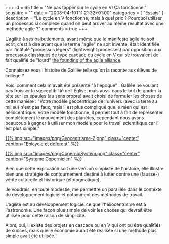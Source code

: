 +++
id = 65
title = "Ne pas tapper sur le cycle en V! Ça fonctionne."
soustitre = ""
date = "2008-04-10T11:21:32+01:00"
categories = [ "Essais" ]
description = "Le cycle en V fonctionne, mais à quel prix ? Pourquoi utiliser un processus si complexe quand on peut arriver au même résultat avec une méthode agile ?"
comments = true
+++

<div class="chapo">L'agilité à ses balbutiements, avant même que le manifeste agile ne soit écrit, c'est à dire avant que le terme "agile" ne soit inventé, était identifiée par l'intitulé "processus légers" (lightweight processes) par opposition aux processus classiques de type cascade ou cycle en V qui se trouvaient de fait qualifié de "lourd" <a href="https://sites.google.com/site/unclebobconsultingllc/the-founding-of-the-agile-alliance">the founding of the agile alliance</a>.</div>

Connaissez vous l'histoire de Galilée telle qu'on la raconte aux élèves de collège&nbsp;?

Voici comment cela m'avait été présenté "à l'époque"&nbsp;:
Galilée ne voulant pas froisser la susceptibilité de l'Église, mais aussi dans le but de garder la tête sur les épaules (au sens propre) avait choisi de formuler les choses de cette manière&nbsp;:
"Votre modèle géocentrique de l'univers (avec la terre au milieu) n'est pas faux, mais il est plus compliqué que le mien qui est héliocentrique. Votre modèle fonctionne, il permet tout à fait de représenter complètement le mouvement des planètes, cependant nous avons beaucoup à gagner à utiliser mon modèle pour le travail scientifique car il est plus simple."

[{{% img src="images/png/Geocentrisme-2.png" class="center" caption="Epicycle et deferent" %}}](http://fr.wikipedia.org/wiki/Geocentrisme)


[{{% img src="images/png/CopernicSystem.png" class="center" caption="Systeme Copernicien" %}}](http://fr.wikipedia.org/wiki/Heliocentrisme)

Bien que cette explication soit une version simpliste de l'histoire, elle illustre bien une stratégie de contournement destiné à lutter contre une (fausse-) vérité culturelle et historique (et dogmatique).

Je voudrais, en toute modestie, me permettre un parallèle dans le contexte du développement logiciel et notamment des méthodes de travail.

L'agilité est au développement logiciel ce que l'héliocentrisme est à l'astronomie. Une façon plus simple de voir les choses qui devrait être utilisée pour cette raison de simplicité.

Alors, oui, il existe des projets en cascade ou en V qui ont pu être qualifiés de succès, mais quelle économie aurait été réalisée si une méthode plus simple avait été utilisée.

